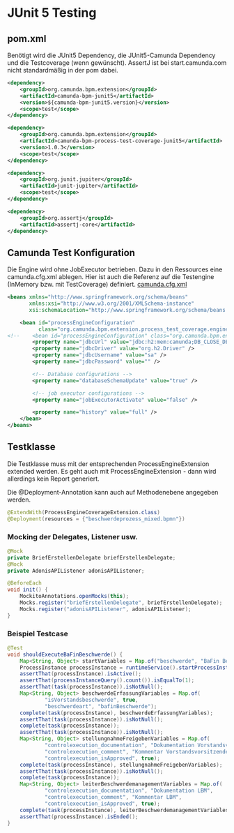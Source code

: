 # JUnit 5 Testing
## pom.xml
Benötigt wird die JUnit5 Dependency, die JUnit5-Camunda Dependency und die Testcoverage (wenn gewünscht). AssertJ ist 
bei start.camunda.com nicht standardmäßig in der pom dabei.
```xml
<dependency>
    <groupId>org.camunda.bpm.extension</groupId>
    <artifactId>camunda-bpm-junit5</artifactId>
    <version>${camunda-bpm-junit5.version}</version>
    <scope>test</scope>
</dependency>

<dependency>
    <groupId>org.camunda.bpm.extension</groupId>
    <artifactId>camunda-bpm-process-test-coverage-junit5</artifactId>
    <version>1.0.3</version>
    <scope>test</scope>
</dependency>

<dependency>
    <groupId>org.junit.jupiter</groupId>
    <artifactId>junit-jupiter</artifactId>
    <scope>test</scope>
</dependency>

<dependency>
    <groupId>org.assertj</groupId>
    <artifactId>assertj-core</artifactId>
</dependency>
```

## Camunda Test Konfiguration
Die Engine wird ohne JobExecutor betrieben. Dazu in den Ressources eine camunda.cfg.xml ablegen. Hier ist auch die
Referenz auf die Testengine (InMemory bzw. mit TestCoverage) definiert. [camunda.cfg.xml](src/test/resources/camunda.cfg.xml)

```xml
<beans xmlns="http://www.springframework.org/schema/beans"
       xmlns:xsi="http://www.w3.org/2001/XMLSchema-instance"
       xsi:schemaLocation="http://www.springframework.org/schema/beans   http://www.springframework.org/schema/beans/spring-beans.xsd">

    <bean id="processEngineConfiguration"
          class="org.camunda.bpm.extension.process_test_coverage.engine.ProcessCoverageInMemProcessEngineConfiguration">
<!--    <bean id="processEngineConfiguration" class="org.camunda.bpm.engine.impl.cfg.StandaloneInMemProcessEngineConfiguration">-->
        <property name="jdbcUrl" value="jdbc:h2:mem:camunda;DB_CLOSE_DELAY=1000" />
        <property name="jdbcDriver" value="org.h2.Driver" />
        <property name="jdbcUsername" value="sa" />
        <property name="jdbcPassword" value="" />

        <!-- Database configurations -->
        <property name="databaseSchemaUpdate" value="true" />

        <!-- job executor configurations -->
        <property name="jobExecutorActivate" value="false" />

        <property name="history" value="full" />
    </bean>
</beans>
```

## Testklasse
Die Testklasse muss mit der entsprechenden ProcessEngineExtension extended werden. Es geht auch mit 
ProcessEngineExtension - dann wird allerdings kein Report generiert.

Die @Deployment-Annotation kann auch auf Methodenebene angegeben werden.
```java
@ExtendWith(ProcessEngineCoverageExtension.class)
@Deployment(resources = {"beschwerdeprozess_mixed.bpmn"})
```

### Mocking der Delegates, Listener usw.
```java
@Mock
private BriefErstellenDelegate briefErstellenDelegate;
@Mock
private AdonisAPIListener adonisAPIListener;

@BeforeEach
void init() {
    MockitoAnnotations.openMocks(this);
    Mocks.register("briefErstellenDelegate", briefErstellenDelegate);
    Mocks.register("adonisAPIListener", adonisAPIListener);
}
```

### Beispiel Testcase
```java
@Test
void shouldExecuteBaFinBeschwerde() {
    Map<String, Object> startVariables = Map.of("beschwerde", "BaFin Beschwerde");
    ProcessInstance processInstance = runtimeService().startProcessInstanceByKey(BESCHWERDEPROZESS, startVariables);
    assertThat(processInstance).isActive();
    assertThat(processInstanceQuery().count()).isEqualTo(1);
    assertThat(task(processInstance)).isNotNull();
    Map<String, Object> beschwerdeErfassungVariables = Map.of(
            "isVorstandsbeschwerde", true,
            "beschwerdeart", "bafinBeschwerde");
    complete(task(processInstance), beschwerdeErfassungVariables);
    assertThat(task(processInstance)).isNotNull();
    complete(task(processInstance));
    assertThat(task(processInstance)).isNotNull();
    Map<String, Object> stellungnahmeFreigebenVariables = Map.of(
            "controlexecution_documentation", "Dokumentation Vorstandsvorsitzender",
            "controlexecution_comment", "Kommentar Vorstandsvorsitzender",
            "controlexecution_isApproved", true);
    complete(task(processInstance), stellungnahmeFreigebenVariables);
    assertThat(task(processInstance)).isNotNull();
    complete(task(processInstance));
    Map<String, Object> leiterBeschwerdemanagementVariables = Map.of(
            "controlexecution_documentation", "Dokumentation LBM",
            "controlexecution_comment", "Kommentar LBM",
            "controlexecution_isApproved", true);
    complete(task(processInstance), leiterBeschwerdemanagementVariables);
    assertThat(processInstance).isEnded();
}
```